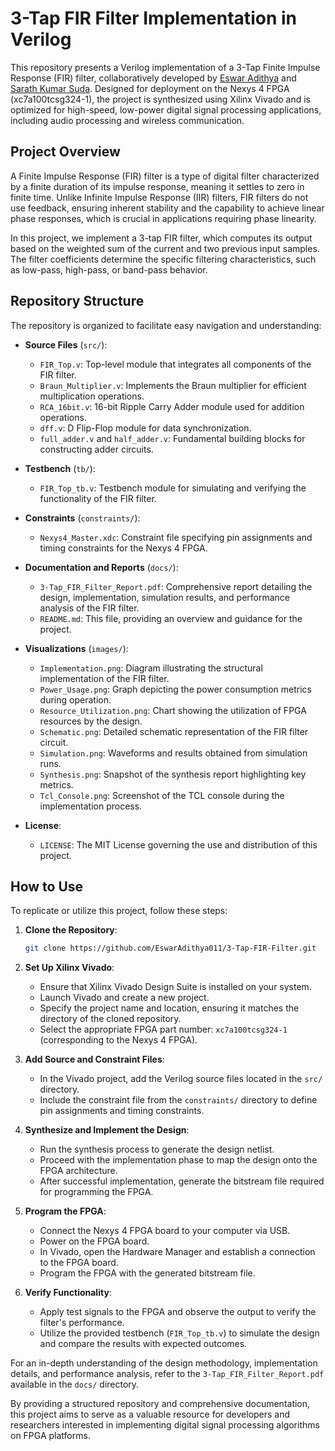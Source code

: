 # 3-Tap FIR Filter Implementation in Verilog

This repository presents a Verilog implementation of a 3-Tap Finite Impulse Response (FIR) filter, collaboratively developed by [Eswar Adithya](https://github.com/EswarAdithya011) and [Sarath Kumar Suda](https://github.com/SarathKumarSuda). Designed for deployment on the Nexys 4 FPGA (xc7a100tcsg324-1), the project is synthesized using Xilinx Vivado and is optimized for high-speed, low-power digital signal processing applications, including audio processing and wireless communication.

## Project Overview

A Finite Impulse Response (FIR) filter is a type of digital filter characterized by a finite duration of its impulse response, meaning it settles to zero in finite time. Unlike Infinite Impulse Response (IIR) filters, FIR filters do not use feedback, ensuring inherent stability and the capability to achieve linear phase responses, which is crucial in applications requiring phase linearity.

In this project, we implement a 3-tap FIR filter, which computes its output based on the weighted sum of the current and two previous input samples. The filter coefficients determine the specific filtering characteristics, such as low-pass, high-pass, or band-pass behavior.

## Repository Structure

The repository is organized to facilitate easy navigation and understanding:

- **Source Files** (`src/`):
  - `FIR_Top.v`: Top-level module that integrates all components of the FIR filter.
  - `Braun_Multiplier.v`: Implements the Braun multiplier for efficient multiplication operations.
  - `RCA_16bit.v`: 16-bit Ripple Carry Adder module used for addition operations.
  - `dff.v`: D Flip-Flop module for data synchronization.
  - `full_adder.v` and `half_adder.v`: Fundamental building blocks for constructing adder circuits.

- **Testbench** (`tb/`):
  - `FIR_Top_tb.v`: Testbench module for simulating and verifying the functionality of the FIR filter.

- **Constraints** (`constraints/`):
  - `Nexys4_Master.xdc`: Constraint file specifying pin assignments and timing constraints for the Nexys 4 FPGA.

- **Documentation and Reports** (`docs/`):
  - `3-Tap_FIR_Filter_Report.pdf`: Comprehensive report detailing the design, implementation, simulation results, and performance analysis of the FIR filter.
  - `README.md`: This file, providing an overview and guidance for the project.

- **Visualizations** (`images/`):
  - `Implementation.png`: Diagram illustrating the structural implementation of the FIR filter.
  - `Power_Usage.png`: Graph depicting the power consumption metrics during operation.
  - `Resource_Utilization.png`: Chart showing the utilization of FPGA resources by the design.
  - `Schematic.png`: Detailed schematic representation of the FIR filter circuit.
  - `Simulation.png`: Waveforms and results obtained from simulation runs.
  - `Synthesis.png`: Snapshot of the synthesis report highlighting key metrics.
  - `Tcl_Console.png`: Screenshot of the TCL console during the implementation process.

- **License**:
  - `LICENSE`: The MIT License governing the use and distribution of this project.

## How to Use

To replicate or utilize this project, follow these steps:

1. **Clone the Repository**:
   ```bash
   git clone https://github.com/EswarAdithya011/3-Tap-FIR-Filter.git
   ```


2. **Set Up Xilinx Vivado**:
   - Ensure that Xilinx Vivado Design Suite is installed on your system.
   - Launch Vivado and create a new project.
   - Specify the project name and location, ensuring it matches the directory of the cloned repository.
   - Select the appropriate FPGA part number: `xc7a100tcsg324-1` (corresponding to the Nexys 4 FPGA).

3. **Add Source and Constraint Files**:
   - In the Vivado project, add the Verilog source files located in the `src/` directory.
   - Include the constraint file from the `constraints/` directory to define pin assignments and timing constraints.

4. **Synthesize and Implement the Design**:
   - Run the synthesis process to generate the design netlist.
   - Proceed with the implementation phase to map the design onto the FPGA architecture.
   - After successful implementation, generate the bitstream file required for programming the FPGA.

5. **Program the FPGA**:
   - Connect the Nexys 4 FPGA board to your computer via USB.
   - Power on the FPGA board.
   - In Vivado, open the Hardware Manager and establish a connection to the FPGA board.
   - Program the FPGA with the generated bitstream file.

6. **Verify Functionality**:
   - Apply test signals to the FPGA and observe the output to verify the filter's performance.
   - Utilize the provided testbench (`FIR_Top_tb.v`) to simulate the design and compare the results with expected outcomes.

For an in-depth understanding of the design methodology, implementation details, and performance analysis, refer to the `3-Tap_FIR_Filter_Report.pdf` available in the `docs/` directory.

By providing a structured repository and comprehensive documentation, this project aims to serve as a valuable resource for developers and researchers interested in implementing digital signal processing algorithms on FPGA platforms. 

